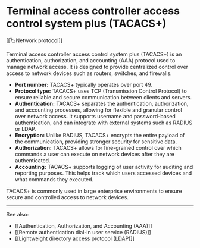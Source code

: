 
# Terminal access controller access control system plus (TACACS+)

[[🏷️Network protocol]]

Terminal access controller access control system plus (TACACS+) is an authentication, authorization, and accounting (AAA) protocol used to manage network access. It is designed to provide centralized control over access to network devices such as routers, switches, and firewalls.

- **Port number:** TACACS+ typically operates over port 49.
- **Protocol type:** TACACS+ uses TCP (Transmission Control Protocol) to ensure reliable and secure communication between clients and servers.
- **Authentication:** TACACS+ separates the authentication, authorization, and accounting processes, allowing for flexible and granular control over network access. It supports username and password-based authentication, and can integrate with external systems such as RADIUS or LDAP.
- **Encryption:** Unlike RADIUS, TACACS+ encrypts the entire payload of the communication, providing stronger security for sensitive data.
- **Authorization:** TACACS+ allows for fine-grained control over which commands a user can execute on network devices after they are authenticated.
- **Accounting:** TACACS+ supports logging of user activity for auditing and reporting purposes. This helps track which users accessed devices and what commands they executed.

TACACS+ is commonly used in large enterprise environments to ensure secure and controlled access to network devices.

---

See also:

- [[Authentication, Authorization, and Accounting (AAA)]]
- [[Remote authentication dial-in user service (RADIUS)]]
- [[Lightweight directory access protocol (LDAP)]]
